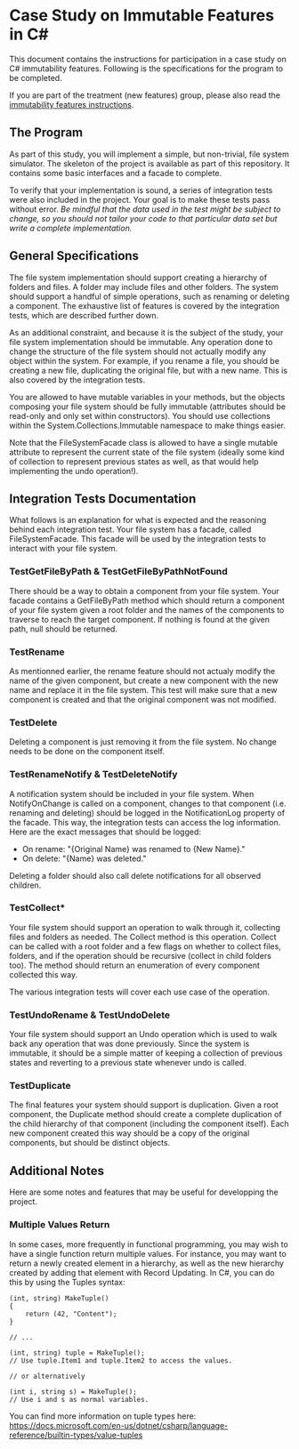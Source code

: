 # Case Study on Immutable Features in C#

This document contains the instructions for participation in a case study on C# immutability features. Following is the specifications for the program to be completed.

If you are part of the treatment (new features) group, please also read the [immutability features instructions](https://github.com/wflageol-uqtr/CSharpCaseStudy/blob/main/immutability-features.md).

## The Program

As part of this study, you will implement a simple, but non-trivial, file system simulator. The skeleton of the project is available as part of this repository. It contains some basic interfaces and a facade to complete.

To verify that your implementation is sound, a series of integration tests were also included in the project. Your goal is to make these tests pass without error. *Be mindful that the data used in the test might be subject to change, so you should not tailor your code to that particular data set but write a complete implementation.*

## General Specifications

The file system implementation should support creating a hierarchy of folders and files. A folder may include files and other folders. The system should support a handful of simple operations, such as renaming or deleting a component. The exhaustive list of features is covered by the integration tests, which are described further down.

As an additional constraint, and because it is the subject of the study, your file system implementation should be immutable. Any operation done to change the structure of the file system should not actually modify any object within the system. For example, if you rename a file, you should be creating a new file, duplicating the original file, but with a new name. This is also covered by the integration tests.

You are allowed to have mutable variables in your methods, but the objects composing your file system should be fully immutable (attributes should be read-only and only set within constructors). You should use collections within the System.Collections.Immutable namespace to make things easier.

Note that the FileSystemFacade class is allowed to have a single mutable attribute to represent the current state of the file system (ideally some kind of collection to represent previous states as well, as that would help implementing the undo operation!).

## Integration Tests Documentation

What follows is an explanation for what is expected and the reasoning behind each integration test. Your file system has a facade, called FileSystemFacade. This facade will be used by the integration tests to interact with your file system.

### TestGetFileByPath & TestGetFileByPathNotFound

There should be a way to obtain a component from your file system. Your facade contains a GetFileByPath method which should return a component of your file system given a root folder and the names of the components to traverse to reach the target component. If nothing is found at the given path, null should be returned.

### TestRename

As mentionned earlier, the rename feature should not actualy modify the name of the given component, but create a new component with the new name and replace it in the file system. This test will make sure that a new component is created and that the original component was not modified.

### TestDelete

Deleting a component is just removing it from the file system. No change needs to be done on the component itself.

### TestRenameNotify & TestDeleteNotify

A notification system should be included in your file system. When NotifyOnChange is called on a component, changes to that component (i.e. renaming and deleting) should be logged in the NotificationLog property of the facade. This way, the integration tests can access the log information. Here are the exact messages that should be logged:

* On rename: "{Original Name} was renamed to {New Name}."
* On delete: "{Name} was deleted."

Deleting a folder should also call delete notifications for all observed children.

### TestCollect*

Your file system should support an operation to walk through it, collecting files and folders as needed. The Collect method is this operation. Collect can be called with a root folder and a few flags on whether to collect files, folders, and if the operation should be recursive (collect in child folders too). The method should return an enumeration of every component collected this way. 

The various integration tests will cover each use case of the operation.

### TestUndoRename & TestUndoDelete

Your file system should support an Undo operation which is used to walk back any operation that was done previously. Since the system is immutable, it should be a simple matter of keeping a collection of previous states and reverting to a previous state whenever undo is called.

### TestDuplicate

The final features your system should support is duplication. Given a root component, the Duplicate method should create a complete duplication of the child hierarchy of that component (including the component itself). Each new component created this way should be a copy of the original components, but should be distinct objects.

## Additional Notes

Here are some notes and features that may be useful for developping the project.

### Multiple Values Return

In some cases, more frequently in functional programming, you may wish to have a single function return multiple values. For instance, you may want to return a newly created element in a hierarchy, as well as the new hierarchy created by adding that element with Record Updating. In C#, you can do this by using the Tuples syntax:

    (int, string) MakeTuple()
    {
        return (42, "Content");
    }
    
    // ...
    
    (int, string) tuple = MakeTuple();
    // Use tuple.Item1 and tuple.Item2 to access the values.
    
    // or alternatively
    
    (int i, string s) = MakeTuple();
    // Use i and s as normal variables.
    
You can find more information on tuple types here: https://docs.microsoft.com/en-us/dotnet/csharp/language-reference/builtin-types/value-tuples

